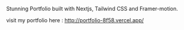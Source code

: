 Stunning Portfolio built with Nextjs, Tailwind CSS and Framer-motion.

visit my portfolio here : http://portfolio-8f58.vercel.app/
